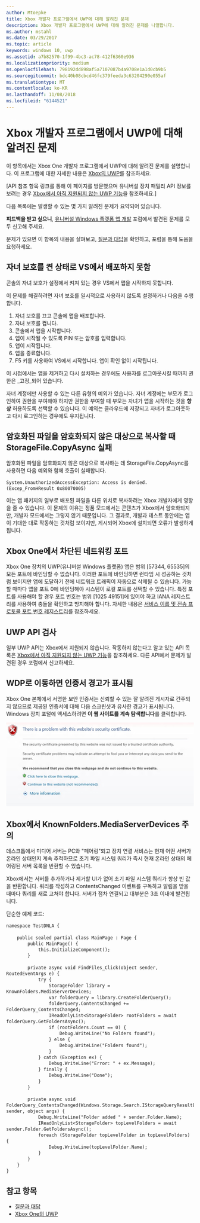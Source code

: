 ```yaml
---
author: Mtoepke
title: Xbox 개발자 프로그램에서 UWP에 대해 알려진 문제
description: Xbox 개발자 프로그램에서 UWP에 대해 알려진 문제를 나열합니다.
ms.author: mstahl
ms.date: 03/29/2017
ms.topic: article
keywords: windows 10, uwp
ms.assetid: a7b82570-1f99-4bc3-ac78-412f6360e936
ms.localizationpriority: medium
ms.openlocfilehash: 798192dd898af5a7107087b4a9708e1a1d0cb9b5
ms.sourcegitcommit: bdc40b08cbcd46fc379feeda3c63204290e055af
ms.translationtype: MT
ms.contentlocale: ko-KR
ms.lasthandoff: 11/08/2018
ms.locfileid: "6144521"
---
```

# <a name="known-issues-with-uwp-on-xbox-developer-program"></a>Xbox 개발자 프로그램에서 UWP에 대해 알려진 문제

이 항목에서는 Xbox One 개발자 프로그램에서 UWP에 대해 알려진 문제를 설명합니다. 이 프로그램에 대한 자세한 내용은 [Xbox의 UWP](index.md)를 참조하세요. 

\[API 참조 항목 링크를 통해 이 페이지를 방문했으며 유니버설 장치 패밀리 API 정보를 보려는 경우 [Xbox에서 아직 지원되지 않는 UWP 기능](http://go.microsoft.com/fwlink/?LinkID=760755)을 참조하세요.\]

다음 목록에는 발생할 수 있는 몇 가지 알려진 문제가 요약되어 있습니다. 

**피드백을 받고 싶으니**, [유니버설 Windows 플랫폼 앱 개발](https://social.msdn.microsoft.com/forums/windowsapps/home?forum=wpdevelop) 포럼에서 발견된 문제를 모두 신고해 주세요. 

문제가 있으면 이 항목의 내용을 살펴보고, [질문과 대답](frequently-asked-questions.md)을 확인하고, 포럼을 통해 도움을 요청하세요.

 
## <a name="deploying-from-vs-fails-with-parental-controls-turned-on"></a>자녀 보호를 켠 상태로 VS에서 배포하지 못함

콘솔의 자녀 보호가 설정에서 켜져 있는 경우 VS에서 앱을 시작하지 못합니다.

이 문제를 해결하려면 자녀 보호를 일시적으로 사용하지 않도록 설정하거나 다음을 수행합니다.
1. 자녀 보호를 끄고 콘솔에 앱을 배포합니다.
2. 자녀 보호를 켭니다.
3. 콘솔에서 앱을 시작합니다.
4. 앱이 시작될 수 있도록 PIN 또는 암호를 입력합니다.
5. 앱이 시작됩니다.
6. 앱을 종료합니다.
7. F5 키를 사용하여 VS에서 시작합니다. 앱이 확인 없이 시작됩니다.

이 시점에서는 앱을 제거하고 다시 설치하는 경우에도 사용자를 로그아웃시킬 때까지 권한은 _고정_되어 있습니다.
 
자녀 계정에만 사용할 수 있는 다른 유형의 예외가 있습니다. 자녀 계정에는 부모가 로그인하여 권한을 부여해야 하지만 권한을 부여할 때 부모는 자녀가 앱을 시작하는 것을 **항상** 허용하도록 선택할 수 있습니다. 이 예외는 클라우드에 저장되고 자녀가 로그아웃하고 다시 로그인하는 경우에도 유지됩니다.

## <a name="storagefilecopyasync-fails-to-copy-encrypted-files-to-unencrypted-destination"></a>암호화된 파일을 암호화되지 않은 대상으로 복사할 때 StorageFile.CopyAsync 실패 

암호화된 파일을 암호화되지 않은 대상으로 복사하는 데 StorageFile.CopyAsync를 사용하면 다음 예외와 함께 호출이 실패합니다.

```
System.UnauthorizedAccessException: Access is denied. (Excep_FromHResult 0x80070005)
```

이는 앱 패키지의 일부로 배포된 파일을 다른 위치로 복사하려는 Xbox 개발자에게 영향을 줄 수 있습니다. 이 문제의 이유는 정품 모드에서는 콘텐츠가 Xbox에서 암호화되지만, 개발자 모드에서는 그렇지 않기 때문입니다. 그 결과로, 개발과 테스트 동안에는 앱이 기대한 대로 작동하는 것처럼 보이지만, 게시되어 Xbox에 설치되면 오류가 발생하게 됩니다.
 

## <a name="blocked-networking-ports-on-xbox-one"></a>Xbox One에서 차단된 네트워킹 포트

Xbox One 장치의 UWP(유니버설 Windows 플랫폼) 앱은 범위 [57344, 65535]의 모든 포트에 바인딩할 수 없습니다. 이러한 포트에 바인딩하면 런타임 시 성공하는 것처럼 보이지만 앱에 도달하기 전에 네트워크 트래픽이 자동으로 삭제될 수 있습니다. 가능할 때마다 앱을 포트 0에 바인딩해야 시스템이 로컬 포트를 선택할 수 있습니다. 특정 포트를 사용해야 할 경우 포트 번호는 범위 [1025 49151]에 있어야 하고 IANA 레지스트리를 사용하여 충돌을 확인하고 방지해야 합니다. 자세한 내용은 [서비스 이름 및 전송 프로토콜 포트 번호 레지스트리](http://www.iana.org/assignments/service-names-port-numbers/service-names-port-numbers.xhtml)를 참조하세요.

## <a name="uwp-api-coverage"></a>UWP API 검사

일부 UWP API는 Xbox에서 지원되지 않습니다. 작동하지 않는다고 알고 있는 API 목록은 [Xbox에서 아직 지원되지 않는 UWP 기능](http://go.microsoft.com/fwlink/p/?LinkId=760755)을 참조하세요. 다른 API에서 문제가 발견된 경우 포럼에서 신고하세요. 


## <a name="navigating-to-wdp-causes-a-certificate-warning"></a>WDP로 이동하면 인증서 경고가 표시됨

Xbox One 본체에서 서명한 보안 인증서는 신뢰할 수 있는 잘 알려진 게시자로 간주되지 않으므로 제공된 인증서에 대해 다음 스크린샷과 유사한 경고가 표시됩니다. Windows 장치 포털에 액세스하려면 **이 웹 사이트를 계속 탐색합니다**를 클릭합니다.

![웹 사이트 보안 인증서 경고](images/security_cert_warning.jpg)


## <a name="knownfoldersmediaserverdevices-caveat-on-xbox"></a>Xbox에서 KnownFolders.MediaServerDevices 주의

데스크톱에서 미디어 서버는 PC와 "페어링"되고 장치 연결 서비스는 현재 어떤 서버가 온라인 상태인지 계속 추적하므로 초기 파일 시스템 쿼리가 즉시 현재 온라인 상태의 페어링된 서버 목록을 반환할 수 있습니다.

Xbox에서는 서버를 추가하거나 제거할 UI가 없어 초기 파일 시스템 쿼리가 항상 빈 값을 반환합니다. 쿼리를 작성하고 ContentsChanged 이벤트를 구독하고 알림을 받을 때마다 쿼리를 새로 고쳐야 합니다. 서버가 점차 연결되고 대부분은 3초 이내에 발견됩니다.

단순한 예제 코드:

```
namespace TestDNLA {

    public sealed partial class MainPage : Page {
        public MainPage() {
            this.InitializeComponent();
        }

        private async void FindFiles_Click(object sender, RoutedEventArgs e) {
            try {
                StorageFolder library = KnownFolders.MediaServerDevices;
                var folderQuery = library.CreateFolderQuery();
                folderQuery.ContentsChanged += FolderQuery_ContentsChanged;
                IReadOnlyList<StorageFolder> rootFolders = await folderQuery.GetFoldersAsync();
                if (rootFolders.Count == 0) {
                    Debug.WriteLine("No Folders found");
                } else {
                    Debug.WriteLine("Folders found");
                }
            } catch (Exception ex) {
                Debug.WriteLine("Error: " + ex.Message);
            } finally {
                Debug.WriteLine("Done");
            }
        }

        private async void FolderQuery_ContentsChanged(Windows.Storage.Search.IStorageQueryResultBase sender, object args) {
            Debug.WriteLine("Folder added " + sender.Folder.Name);
            IReadOnlyList<StorageFolder> topLevelFolders = await sender.Folder.GetFoldersAsync();
            foreach (StorageFolder topLevelFolder in topLevelFolders) {
                Debug.WriteLine(topLevelFolder.Name);
            }
        }
    }
}
```

## <a name="see-also"></a>참고 항목
- [질문과 대답](frequently-asked-questions.md)
- [Xbox One의 UWP](index.md)

